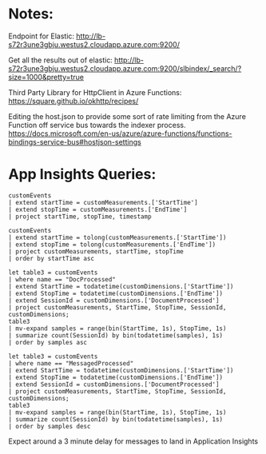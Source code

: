 
# Notes: 

Endpoint for Elastic: 
http://lb-s72r3une3gbju.westus2.cloudapp.azure.com:9200/

Get all the results out of elastic: 
http://lb-s72r3une3gbju.westus2.cloudapp.azure.com:9200/slbindex/_search/?size=1000&pretty=true 

Third Party Library for HttpClient in Azure Functions: 
https://square.github.io/okhttp/recipes/ 

Editing the host.json to provide some sort of rate limiting from the Azure Function off service bus towards the indexer process. 
https://docs.microsoft.com/en-us/azure/azure-functions/functions-bindings-service-bus#hostjson-settings 


# App Insights Queries: 
```kusto
customEvents
| extend startTime = customMeasurements.['StartTime']
| extend stopTime = customMeasurements.['EndTime']
| project startTime, stopTime, timestamp  
```

```kusto
customEvents
| extend startTime = tolong(customMeasurements.['StartTime'])
| extend stopTime = tolong(customMeasurements.['EndTime'])
| project customMeasurements, startTime, stopTime
| order by startTime asc
```

```kusto
let table3 = customEvents 
| where name == "DocProcessed"
| extend StartTime = todatetime(customDimensions.['StartTime'])
| extend StopTime = todatetime(customDimensions.['EndTime'])
| extend SessionId = customDimensions.['DocumentProcessed']
| project customMeasurements, StartTime, StopTime, SessionId, customDimensions;
table3
| mv-expand samples = range(bin(StartTime, 1s), StopTime, 1s)
| summarize count(SessionId) by bin(todatetime(samples), 1s) 
| order by samples asc
```

```kusto
let table3 = customEvents 
| where name == "MessagedProcessed"
| extend StartTime = todatetime(customDimensions.['StartTime'])
| extend StopTime = todatetime(customDimensions.['EndTime'])
| extend SessionId = customDimensions.['DocumentProcessed']
| project customMeasurements, StartTime, StopTime, SessionId, customDimensions;
table3
| mv-expand samples = range(bin(StartTime, 1s), StopTime, 1s)
| summarize count(SessionId) by bin(todatetime(samples), 1s) 
| order by samples desc
```

Expect around a 3 minute delay for messages to land in Application Insights 